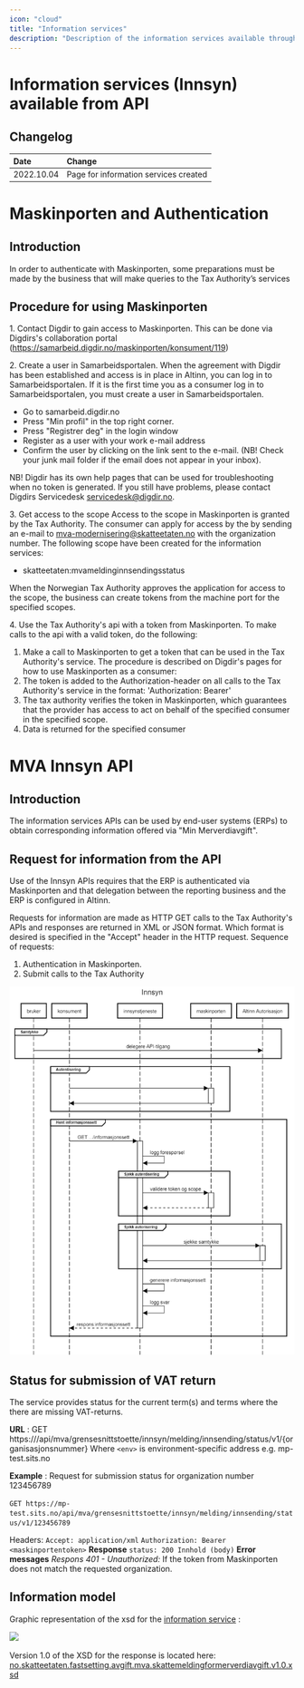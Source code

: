 ```yaml
---
icon: "cloud"
title: "Information services"
description: "Description of the information services available through API"
---
```


# Information services (Innsyn) available from API

## Changelog

| Date       | Change                                |
| :--------- | :------------------------------------ |
| 2022.10.04 | Page for information services created |

# Maskinporten and Authentication
## Introduction
In order to authenticate with Maskinporten, some preparations must be made by the business that will make queries to the Tax Authority’s services

## Procedure for using Maskinporten
1\. Contact Digdir to gain access to Maskinporten. This can be done via Digdirs's collaboration portal (https://samarbeid.digdir.no/maskinporten/konsument/119)

2\. Create a user in Samarbeidsportalen. When the agreement with Digdir has been established and access is in place in Altinn, you can log in to Samarbeidsportalen. If it is the first time you as a consumer log in to Samarbeidsportalen, you must create a user in Samarbeidsportalen.

- Go to samarbeid.digdir.no
- Press "Min profil" in the top right corner.
- Press "Registrer deg" in the login window
- Register as a user with your work e-mail address
- Confirm the user by clicking on the link sent to the e-mail. (NB! Check your junk mail folder if the email does not appear in your inbox).

NB! Digdir has its own help pages that can be used for troubleshooting when no token is generated. If you still have problems, please contact Digdirs Servicedesk servicedesk@digdir.no.

3\. Get access to the scope
Access to the scope in Maskinporten is granted by the Tax Authority. The consumer can apply for access by the by sending an e-mail to mva-modernisering@skatteetaten.no with the organization number. The following scope have been created for the information services:
- skatteetaten:mvameldinginnsendingsstatus
 
When the Norwegian Tax Authority approves the application for access to the scope, the business can create tokens from the machine port for the specified scopes.

4\. Use the Tax Authority's api with a token from Maskinporten. To make calls to the api with a valid token, do the following:

1.	Make a call to Maskinporten to get a token that can be used in the Tax Authority's service. The procedure is described on Digdir's pages for how to use Maskinporten as a consumer:
2.	The token is added to the Authorization-header on all calls to the Tax Authority's service in the format: 'Authorization: Bearer'
3.	The tax authority verifies the token in Maskinporten, which guarantees that the provider has access to act on behalf of the specified consumer in the specified scope.
4.	Data is returned for the specified consumer

# MVA Innsyn API
## Introduction
The information services APIs can be used by end-user systems (ERPs) to obtain corresponding information offered via "Min Merverdiavgift".

## Request for information from the API
Use of the Innsyn APIs requires that the ERP is authenticated via Maskinporten and that delegation between the reporting business and the ERP is configured in Altinn.

Requests for information are made as HTTP GET calls to the Tax Authority's APIs and responses are returned in XML or JSON format. Which format is desired is specified in the "Accept" header in the HTTP request. Sequence of requests:

1. Authentication in Maskinporten.
2. Submit calls to the Tax Authority

![](https://github.com/Skatteetaten/mva-meldingen/blob/master/docs/documentation/innsynstjenester/Sekvensdiagram%20innsyn%20SBS.png)

## Status for submission of VAT return
The service provides status for the current term(s) and terms where the there are missing VAT-returns.

**URL** : GET https://<env>/api/mva/grensesnittstoette/innsyn/melding/innsending/status/v1/{organisasjonsnummer}
Where `<env>` is environment-specific address e.g. mp-test.sits.no

**Example** : Request for submission status for organization number 123456789

`GET https://mp-test.sits.no/api/mva/grensesnittstoette/innsyn/melding/innsending/status/v1/123456789`

Headers:
`Accept: application/xml`
`Authorization: Bearer <maskinportentoken>`
**Response**
`status: 200 Innhold (body)`
**Error messages**
_Respons 401 - Unauthorized:_
If the token from Maskinporten does not match the requested organization.

## Information model
Graphic representation of the xsd for the [information service](InformasjonsmodellmvaInnsendingStatus.PNG) :

![](https://github.com/Skatteetaten/mva-meldingen/blob/master/docs/documentation/innsynstjenester/InformasjonsmodellmvaInnsendingStatus.PNG)


Version 1.0 of the XSD for the response is located here: [no.skatteetaten.fastsetting.avgift.mva.skattemeldingformerverdiavgift.v1.0.xsd](https://github.com/Skatteetaten/mva-meldingen/blob/master/docs/documentation/informasjonsmodell/xsd/no.skatteetaen.fastsetting.avgift.mva.mvaMeldingInnsendingStatus.v1.xsd)
